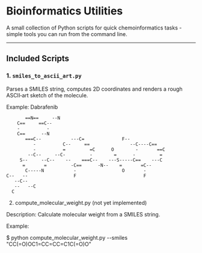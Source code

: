 # Bioinformatics Utilities

A small collection of Python scripts for quick chemoinformatics tasks - simple tools you can run from the command line.

---

## Included Scripts

### 1. `smiles_to_ascii_art.py`

Parses a SMILES string, computes 2D coordinates and renders a rough ASCII‐art sketch of the molecule.

Example: Dabrafenib
```
       ==N==     --N
    C==     ==C--
    -          -
    C==      --N
       ===C--           ---C=              F--
          -          C--     ==               --C----C==   
          -          =         =C      O        -       ==C
        --C--     --C-         -        =      -         = 
     S--     --C--    --    ===C--    ---S-----C==    ---C 
      =       =         -C==      -N--    =       =C--     
       C-----N           -                 O       -       
C--   --                 F                         F        
   --C--
   --   --C
  C
```


2. compute_molecular_weight.py (not yet implemented)

Description:
Calculate molecular weight from a SMILES string.

Example:

$ python compute_molecular_weight.py --smiles "CC(=O)OC1=CC=CC=C1C(=O)O"
